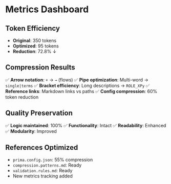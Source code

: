 <!-- P.R.I.M.A. Optimization Metrics -->
# Metrics Dashboard

## Token Efficiency
- **Original**: 350 tokens
- **Optimized**: 95 tokens
- **Reduction**: 72.8% ↓

## Compression Results
✅ **Arrow notation**: `+` → `→` (flows)
✅ **Pipe optimization**: Multi-word → `single|terms`
✅ **Bracket efficiency**: Long descriptions → `ROLE_XPy`
✅ **Reference links**: Markdown links vs paths
✅ **Config compression**: 60% token reduction

## Quality Preservation
✅ **Logic maintained**: 100%
✅ **Functionality**: Intact
✅ **Readability**: Enhanced
✅ **Modularity**: Improved

## References Optimized
- `prima.config.json`: 55% compression
- `compression.patterns.md`: Ready
- `validation.rules.md`: Ready
- New metrics tracking added
